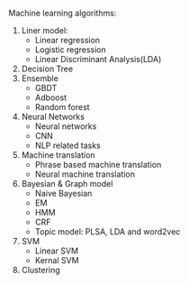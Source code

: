 Machine learning algorithms:

1. Liner model:
   - Linear regression
   - Logistic regression
   - Linear Discriminant Analysis(LDA)
2. Decision Tree
3. Ensemble 
   - GBDT
   - Adboost
   - Random forest
4. Neural Networks
   - Neural networks
   - CNN
   - NLP related tasks
5. Machine translation
   - Phrase based machine translation
   - Neural machine translation
6. Bayesian & Graph model
   - Naive Bayesian
   - EM
   - HMM
   - CRF
   - Topic model: PLSA, LDA and word2vec
7. SVM
   - Linear SVM
   - Kernal SVM
8. Clustering  
   
   
